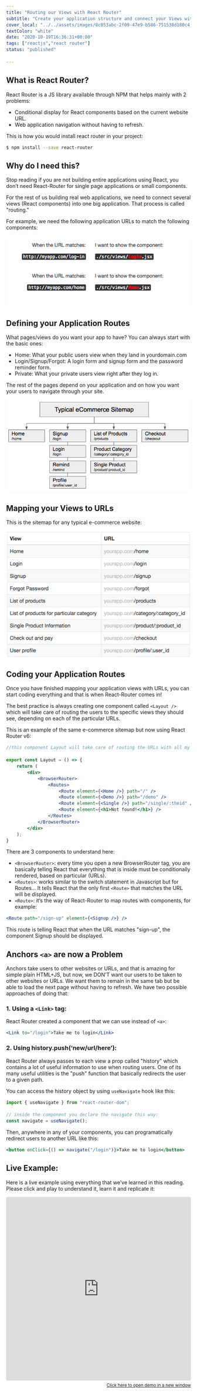 ```yaml
---
title: "Routing our Views with React Router"
subtitle: "Create your application structure and connect your Views with React Router"
cover_local: "../../assets/images/8c053abc-2f09-47e9-b586-751538d180c4.png"
textColor: "white"
date: "2020-10-19T16:36:31+00:00"
tags: ["reactjs","react router"]
status: "published"

---
```


## What is React Router?

React Router is a JS library available through NPM that helps mainly with 2 problems:

+ Conditional display for React components based on the current website URL.
+ Web application navigation without having to refresh.

This is how you would install react router in your project:

```bash
$ npm install --save react-router
```

## Why do I need this?

Stop reading if you are not building entire applications using React, you don’t need React-Router for single page applications or small components.

For the rest of us building real web applications, we need to connect several views (React components) into one big application. That process is called "routing."

For example, we need the following application URLs to match the following components:

![react router](../../assets/images/6fd2b44b-598b-4ddb-85ba-9c32b086127f.png)

## Defining your Application Routes

What pages/views do you want your app to have? You can always start with the basic ones:

+ Home: What your public users view when they land in yourdomain.com
+ Login/Signup/Forgot: A login form and signup form and the password reminder form.
+ Private: What your private users view right after they log in.

The rest of the pages depend on your application and on how you want your users to navigate through your site.

![react router](../../assets/images/205cd2de-dfae-4712-a5e4-1c922994e60d.png)

## Mapping your Views to URLs

This is the sitemap for any typical e-commerce website:

![react router](../../assets/images/9021be43-57ae-4667-8c1a-435b8521ce59.png)

## Coding your Application Routes

Once you have finished mapping your application views with URLs, you can start coding everything and that is when React-Router comes in!

The best practice is always creating one component called ` <Layout /> ` which will take care of routing the users to the specific views they should see, depending on each of the particular URLs.

This is an example of the same e-commerce sitemap but now using React Router v6:

```jsx 
//this component Layout will take care of routing the URLs with all my application views 

export const Layout = () => {
    return (
        <div>
            <BrowserRouter>
                <Routes>
                    <Route element={<Home />} path="/" />
                    <Route element={<Demo />} path="/demo" />
                    <Route element={<Single />} path="/single/:theid" />
                    <Route element={<h1>Not found!</h1>} />
                </Routes>
            </BrowserRouter>
        </div>
    );
}
```

There are 3 components to understand here:

+ `<BrowserRouter>`: every time you open a new BrowserRouter tag, you are basically telling React that everything that is inside must be conditionally rendered, based on particular <Routes> (URLs).
+ `<Routes>`: works similar to the switch statement in Javascript but for Routes... It tells React that the only first `<Route>` that matches the URL will be displayed.
+ `<Route>`: it’s the way of React-Router to map routes with components, for example:

```jsx
<Route path="/sign-up" element={<Signup />} />
```

This route is telling React that when the URL matches "sign-up", the component Signup should be displayed.

## Anchors ` <a> ` are now a Problem

Anchors take users to other websites or URLs, and that is amazing for simple plain HTML+JS, but now, we DON’T want our users to be taken to other websites or URLs. We want them to remain in the same tab but be able to load the next page without having to refresh. We have two possible approaches of doing that:

### 1. Using a ` <Link> ` tag:

React Router created a component that we can use instead of ` <a> `:

```jsx
<Link to="/login">Take me to login</Link>
```

### 2. Using history.push(‘new/url/here’):

React Router always passes to each view a prop called "history" which contains a lot of useful information to use when routing users. One of its many useful utilities is the "push" function that basically redirects the user to a given path.

You can access the history object by using `useNavigate` hook like this:

```js
import { useNavigate } from "react-router-dom";

// inside the component you declare the navigate this way:
const navigate = useNavigate();
```

Then, anywhere in any of your components, you can programatically redirect users to another URL like this:

```jsx
<button onClick={() => navigate("/login")}>Take me to login</button>
```

## Live Example:

Here is a live example using everything that we’ve learned in this reading. Please click and play to understand it, learn it and replicate it:

<iframe src="https://codesandbox.io/embed/infallible-glitter-soi3js?autoresize=1&amp;module=%2Fsrc%2FLayout.jsx&amp;moduleview=1" style="width:100%; height:500px; border:0; border-radius: 4px; overflow:hidden;" sandbox="allow-modals allow-forms allow-popups allow-scripts allow-same-origin"></iframe>

<div align="right"><small><a href="https://codesandbox.io/embed/infallible-glitter-soi3js?autoresize=1&amp;module=%2Fsrc%2FLayout.jsx&amp;moduleview=1">Click here to open demo in a new window</a></small></div>
